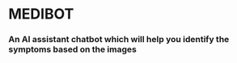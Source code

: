 # MEDIBOT


### An AI assistant chatbot which will help you identify the symptoms based on the images